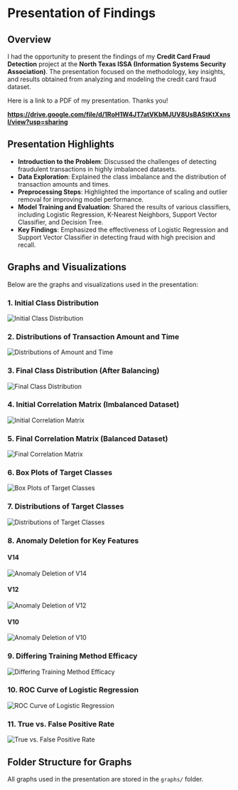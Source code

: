 # Presentation of Findings

## Overview

I had the opportunity to present the findings of my **Credit Card Fraud Detection** project at the **North Texas ISSA (Information Systems Security Association)**. The presentation focused on the methodology, key insights, and results obtained from analyzing and modeling the credit card fraud dataset.

Here is a link to a PDF of my presentation. Thanks you!

**https://drive.google.com/file/d/1RoH1W4JT7atVKbMJUV8UsBAStKtXxnsl/view?usp=sharing**

## Presentation Highlights

- **Introduction to the Problem**: Discussed the challenges of detecting fraudulent transactions in highly imbalanced datasets.
- **Data Exploration**: Explained the class imbalance and the distribution of transaction amounts and times.
- **Preprocessing Steps**: Highlighted the importance of scaling and outlier removal for improving model performance.
- **Model Training and Evaluation**: Shared the results of various classifiers, including Logistic Regression, K-Nearest Neighbors, Support Vector Classifier, and Decision Tree.
- **Key Findings**: Emphasized the effectiveness of Logistic Regression and Support Vector Classifier in detecting fraud with high precision and recall.

## Graphs and Visualizations

Below are the graphs and visualizations used in the presentation:

### 1. Initial Class Distribution
![Initial Class Distribution](https://raw.githubusercontent.com/AryanPillai2007/Credit-Card-Fraud-Detection/refs/heads/main/graphs/Initial%20Class%20Distributions.png)

### 2. Distributions of Transaction Amount and Time
![Distributions of Amount and Time](https://raw.githubusercontent.com/AryanPillai2007/Credit-Card-Fraud-Detection/refs/heads/main/graphs/Distributions%20of%20Amount%20and%20Time.png)

### 3. Final Class Distribution (After Balancing)
![Final Class Distribution](https://raw.githubusercontent.com/AryanPillai2007/Credit-Card-Fraud-Detection/refs/heads/main/graphs/Final%20Class%20Distributions.png)

### 4. Initial Correlation Matrix (Imbalanced Dataset)
![Initial Correlation Matrix](https://raw.githubusercontent.com/AryanPillai2007/Credit-Card-Fraud-Detection/refs/heads/main/graphs/Initial%20Correlation%20Matrix.png)

### 5. Final Correlation Matrix (Balanced Dataset)
![Final Correlation Matrix](https://raw.githubusercontent.com/AryanPillai2007/Credit-Card-Fraud-Detection/refs/heads/main/graphs/Final%20Correlation%20Matrix.png)

### 6. Box Plots of Target Classes
![Box Plots of Target Classes](https://raw.githubusercontent.com/AryanPillai2007/Credit-Card-Fraud-Detection/refs/heads/main/graphs/Box%20Plots%20of%20Target%20Classes.png)

### 7. Distributions of Target Classes
![Distributions of Target Classes](https://raw.githubusercontent.com/AryanPillai2007/Credit-Card-Fraud-Detection/refs/heads/main/graphs/Distributions%20of%20Target%20Classes.png)

### 8. Anomaly Deletion for Key Features
#### V14
![Anomaly Deletion of V14](https://raw.githubusercontent.com/AryanPillai2007/Credit-Card-Fraud-Detection/refs/heads/main/graphs/Anomaly%20Deletion%20of%20V14.png)

#### V12
![Anomaly Deletion of V12](https://raw.githubusercontent.com/AryanPillai2007/Credit-Card-Fraud-Detection/refs/heads/main/graphs/Anomaly%20Deletion%20of%20V12.png)

#### V10
![Anomaly Deletion of V10](https://raw.githubusercontent.com/AryanPillai2007/Credit-Card-Fraud-Detection/refs/heads/main/graphs/Anomaly%20Deletion%20of%20V10.png)

### 9. Differing Training Method Efficacy
![Differing Training Method Efficacy](https://raw.githubusercontent.com/AryanPillai2007/Credit-Card-Fraud-Detection/refs/heads/main/graphs/Differing%20Training%20Method%20Efficacy.png)

### 10. ROC Curve of Logistic Regression
![ROC Curve of Logistic Regression](https://raw.githubusercontent.com/AryanPillai2007/Credit-Card-Fraud-Detection/refs/heads/main/graphs/ROC%20Curve%20of%20Logistic%20Regression.png)

### 11. True vs. False Positive Rate
![True vs. False Positive Rate](https://raw.githubusercontent.com/AryanPillai2007/Credit-Card-Fraud-Detection/refs/heads/main/graphs/True%20V.%20False%20Positive%20Rate.png)

## Folder Structure for Graphs

All graphs used in the presentation are stored in the `graphs/` folder.
